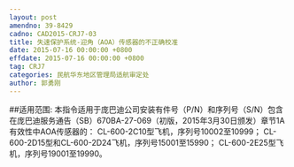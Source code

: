 ```yaml
---
layout: post
amendno: 39-8429
cadno: CAD2015-CRJ7-03
title: 失速保护系统-迎角（AOA）传感器的不正确校准
date: 2015-07-16 00:00:00 +0800
effdate: 2015-07-16 00:00:00 +0800
tag: CRJ7
categories: 民航华东地区管理局适航审定处
author: 郭勇刚
---
```


##适用范围:
本指令适用于庞巴迪公司安装有件号（P/N）和序列号（S/N）包含在庞巴迪服务通告（SB）670BA-27-069（初版，2015年3月30日颁发）章节1A有效性中AOA传感器的：
CL-600-2C10型飞机，序列号10002至10999；     CL-600-2D15型和CL-600-2D24飞机，序列号15001至15990； CL-600-2E25型飞机，序列号19001至19990。

